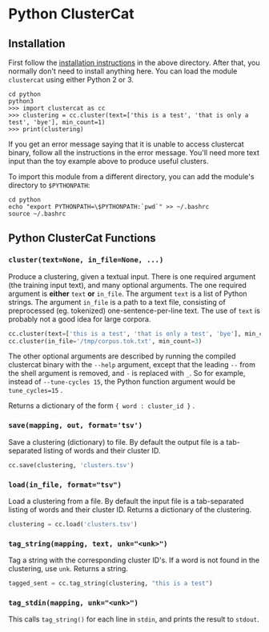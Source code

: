 # Python ClusterCat


## Installation
First follow the [installation instructions](../README.md) in the above directory.
After that, you normally don't need to install anything here.  You can load the module `clustercat` using either Python 2 or 3.

    cd python
    python3
    >>> import clustercat as cc
    >>> clustering = cc.cluster(text=['this is a test', 'that is only a test', 'bye'], min_count=1)
    >>> print(clustering)

If you get an error message saying that it is unable to access clustercat binary, follow all the instructions in the error message.
You'll need more text input than the toy example above to produce useful clusters.

To import this module from a different directory, you can add the module's directory to `$PYTHONPATH`:

    cd python
	echo "export PYTHONPATH=\$PYTHONPATH:`pwd`" >> ~/.bashrc
	source ~/.bashrc

## Python ClusterCat Functions
### `cluster(text=None, in_file=None, ...)`
Produce a clustering, given a textual input.  There is one required argument (the training input text), and many optional arguments.  The one required argument is **either** `text` **or** `in_file`.  The argument `text` is a list of Python strings.  The argument `in_file` is a path to a text file, consisting of preprocessed (eg. tokenized) one-sentence-per-line text.  The use of `text` is probably not a good idea for large corpora.

```Python
cc.cluster(text=['this is a test', 'that is only a test', 'bye'], min_count=1)
cc.cluster(in_file='/tmp/corpus.tok.txt', min_count=3)
```

The other optional arguments are described by running the compiled clustercat binary with the `--help` argument, except that the leading `--` from the shell argument is removed, and `-` is replaced with `_`.  So for example, instead of `--tune-cycles 15`, the Python function argument would be `tune_cycles=15` .

Returns a dictionary of the form `{ word : cluster_id }` .


### `save(mapping, out, format='tsv')`
Save a clustering (dictionary) to file.  By default the output file is a tab-separated listing of words and their cluster ID.

```Python
cc.save(clustering, 'clusters.tsv')
```


### `load(in_file, format="tsv")`
Load a clustering from a file.  By default the input file is a tab-separated listing of words and their cluster ID.
Returns a dictionary of the clustering.

```Python
clustering = cc.load('clusters.tsv')
```


### `tag_string(mapping, text, unk="<unk>")`
Tag a string with the corresponding cluster ID's.  If a word is not found in the clustering, use `unk`.
Returns a string.

```Python
tagged_sent = cc.tag_string(clustering, "this is a test")
```

### `tag_stdin(mapping, unk="<unk>")`
This calls `tag_string()` for each line in `stdin`, and prints the result to `stdout`.
